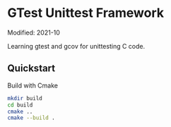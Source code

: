 # GTest Unittest Framework

Modified: 2021-10

Learning gtest and gcov for unittesting C code.

## Quickstart
Build with Cmake
```bash
mkdir build
cd build
cmake ..
cmake --build .
```

